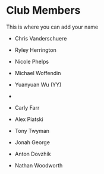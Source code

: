 Club Members
============

This is where you can add your name 



* Chris Vanderschuere
* Ryley Herrington
* Nicole Phelps
* Michael Woffendin
* Yuanyuan Wu (YY)
* 

* Carly Farr
* Alex Piatski
* Tony Twyman
* Jonah George
* Anton Dovzhik
* Nathan Woodworth
